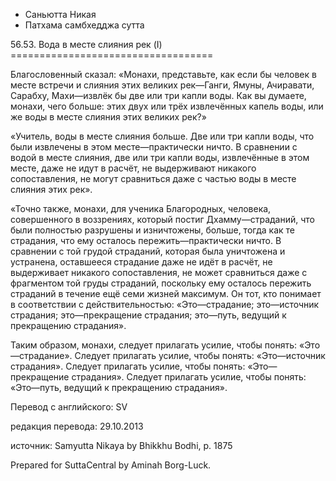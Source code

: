 









* Саньютта Никая
* Патхама самбхедджа сутта


56\.53\. Вода в месте слияния рек \(I\)
\=\=\=\=\=\=\=\=\=\=\=\=\=\=\=\=\=\=\=\=\=\=\=\=\=\=\=\=\=\=\=\=\=\=\=



Благословенный сказал: «Монахи, представьте, как если бы человек в месте встречи и слияния этих великих рек—Ганги, Ямуны, Ачиравати, Сарабху, Махи—извлёк бы две или три капли воды\. Как вы думаете, монахи, чего больше: этих двух или трёх извлечённых капель воды, или же воды в месте слияния этих великих рек?»


«Учитель, воды в месте слияния больше\. Две или три капли воды, что были извлечены в этом месте—практически ничто\. В сравнении с водой в месте слияния, две или три капли воды, извлечённые в этом месте, даже не идут в расчёт, не выдерживают никакого сопоставления, не могут сравниться даже с частью воды в месте слияния этих рек»\.


«Точно также, монахи, для ученика Благородных, человека, совершенного в воззрениях, который постиг Дхамму—страданий, что были полностью разрушены и изничтожены, больше, тогда как те страдания, что ему осталось пережить—практически ничто\. В сравнении с той грудой страданий, которая была уничтожена и устранена, оставшееся страдание даже не идёт в расчёт, не выдерживает никакого сопоставления, не может сравниться даже с фрагментом той груды страданий, поскольку ему осталось пережить страданий в течение ещё семи жизней максимум\. Он тот, кто понимает в соответствии с действительностью: «Это—страдание; это—источник страдания; это—прекращение страдания; это—путь, ведущий к прекращению страдания»\.


Таким образом, монахи, следует прилагать усилие, чтобы понять: «Это—страдание»\. Следует прилагать усилие, чтобы понять: «Это—источник страдания»\. Следует прилагать усилие, чтобы понять: «Это—прекращение страдания»\. Следует прилагать усилие, чтобы понять: «Это—путь, ведущий к прекращению страдания»\.



Перевод с английского: SV


редакция перевода: 29\.10\.2013


источник: Samyutta Nikaya by Bhikkhu Bodhi, p\. 1875


Prepared for SuttaCentral by Aminah Borg\-Luck\.







